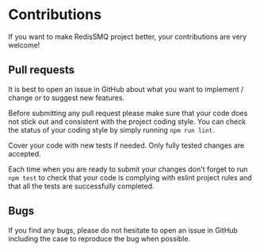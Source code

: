# Contributions

If you want to make RedisSMQ project better, your contributions are very welcome!

## Pull requests

It is best to open an issue in GitHub about what you want to implement / change or to suggest new features.

Before submitting any pull request please make sure that your code does not stick out and consistent with the project
coding style. You can check the status of your coding style by simply running `npm run lint`.

Cover your code with new tests if needed. Only fully tested changes are accepted.

Each time when you are ready to submit your changes don't forget to run `npm test` to check that your code is complying
with eslint project rules and that all the tests are successfully completed.

## Bugs

If you find any bugs, please do not hesitate to open an issue in GitHub including the case to reproduce the bug
when possible.
